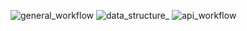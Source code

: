![general_workflow](https://github.com/hotosm/raw-data-api/assets/36752999/6dfcb2e2-05ee-4b27-8472-12e3bcd31971)
![data_structure_](https://github.com/hotosm/raw-data-api/assets/36752999/0c12ef1e-20be-44b1-b472-7d7e8ecbde29)
![api_workflow](https://github.com/hotosm/raw-data-api/assets/36752999/15aa4ea8-53d4-414c-8c53-ae49d8304da7)
